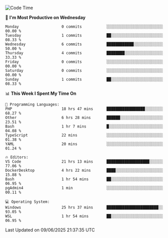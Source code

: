 <!--START_SECTION:waka-->
![Code Time](http://img.shields.io/badge/Code%20Time-5%2C058%20hrs%2027%20mins-blue)

📅 **I'm Most Productive on Wednesday** 

```text
Monday                   0 commits           ░░░░░░░░░░░░░░░░░░░░░░░░░   00.00 % 
Tuesday                  1 commits           ██░░░░░░░░░░░░░░░░░░░░░░░   08.33 % 
Wednesday                6 commits           ████████████░░░░░░░░░░░░░   50.00 % 
Thursday                 4 commits           ████████░░░░░░░░░░░░░░░░░   33.33 % 
Friday                   0 commits           ░░░░░░░░░░░░░░░░░░░░░░░░░   00.00 % 
Saturday                 0 commits           ░░░░░░░░░░░░░░░░░░░░░░░░░   00.00 % 
Sunday                   1 commits           ██░░░░░░░░░░░░░░░░░░░░░░░   08.33 % 
```


📊 **This Week I Spent My Time On** 

```text
💬 Programming Languages: 
PHP                      18 hrs 47 mins      █████████████████░░░░░░░░   68.27 % 
Other                    6 hrs 28 mins       ██████░░░░░░░░░░░░░░░░░░░   23.51 % 
Bash                     1 hr 7 mins         █░░░░░░░░░░░░░░░░░░░░░░░░   04.08 % 
TypeScript               22 mins             ░░░░░░░░░░░░░░░░░░░░░░░░░   01.38 % 
YAML                     20 mins             ░░░░░░░░░░░░░░░░░░░░░░░░░   01.24 % 

🔥 Editors: 
VS Code                  21 hrs 13 mins      ███████████████████░░░░░░   77.06 % 
DockerDesktop            4 hrs 22 mins       ████░░░░░░░░░░░░░░░░░░░░░   15.88 % 
Bash                     1 hr 54 mins        ██░░░░░░░░░░░░░░░░░░░░░░░   06.95 % 
pgAdmin4                 1 min               ░░░░░░░░░░░░░░░░░░░░░░░░░   00.11 % 

💻 Operating System: 
Windows                  25 hrs 37 mins      ███████████████████████░░   93.05 % 
WSL                      1 hr 54 mins        ██░░░░░░░░░░░░░░░░░░░░░░░   06.95 % 
```


 Last Updated on 09/06/2025 21:37:35 UTC
<!--END_SECTION:waka-->
